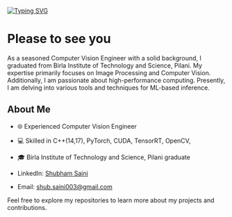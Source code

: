 [![Typing SVG](https://readme-typing-svg.demolab.com?font=Fira+Code&size=18&duration=4000&pause=1000&color=33F782&multiline=true&random=false&width=464&lines=Hello!+my+name+is+Shubham;I+am+a+senior+systems+engineer;I+specialize+image+processing+and+computer+vision)](https://git.io/typing-svg)

# Please to see you


As a seasoned Computer Vision Engineer with a solid background, I graduated from Birla Institute of Technology and Science, Pilani. My expertise primarily focuses on Image Processing and Computer Vision. Additionally, I am passionate about high-performance computing. Presently, I am delving into various tools and techniques for ML-based inference.

## About Me

- 🌐 Experienced Computer Vision Engineer
- 💻 Skilled in C++(14,17), PyTorch, CUDA, TensorRT, OpenCV, 
- 🎓 Birla Institute of Technology and Science, Pilani graduate

- LinkedIn: [Shubham Saini](https://www.linkedin.com/in/shubham-saini003/)
- Email: shub.saini003@gmail.com


Feel free to explore my repositories to learn more about my projects and contributions.


<!--
**ShubhamSaini01/ShubhamSaini01** is a ✨ _special_ ✨ repository because its `README.md` (this file) appears on your GitHub profile.

Here are some ideas to get you started:

- 🔭 I’m currently working on ...
- 🌱 I’m currently learning ...
- 👯 I’m looking to collaborate on ...
- 🤔 I’m looking for help with ...
- 💬 Ask me about ...
- 📫 How to reach me: ...
- 😄 Pronouns: ...
- ⚡ Fun fact: ...
-->
